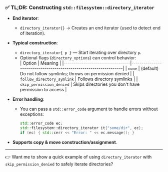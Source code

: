 ### ✅ TL;DR: Constructing `std::filesystem::directory_iterator`  

- **End iterator**:  
  - `directory_iterator{}` → Creates an end iterator (used to detect end of iteration).  

- **Typical construction**:  
  - `directory_iterator{ p }` — Start iterating over directory `p`.  
  - Optional flags (`directory_options`) can control behavior:  
    | Option                          | Meaning                                                          |
    |---------------------------------|------------------------------------------------------------------|
    | `none`                          | (default) Do not follow symlinks; throws on permission denied     |
    | `follow_directory_symlink`      | Follows directory symlinks                                       |
    | `skip_permission_denied`        | Skips directories you don't have permission to access            |

- **Error handling**:  
  - You can pass a `std::error_code` argument to handle errors without exceptions:  
    ```cpp
    std::error_code ec;
    std::filesystem::directory_iterator it{"some/dir", ec};
    if (ec) { std::cerr << "Error: " << ec.message(); }
    ```

- **Supports copy & move construction/assignment**.  

---

👉 Want me to show a quick example of using `directory_iterator` with `skip_permission_denied` to safely iterate directories?